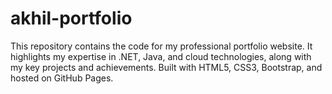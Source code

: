# akhil-portfolio
This repository contains the code for my professional portfolio website. It highlights my expertise in .NET, Java, and cloud technologies, along with my key projects and achievements. Built with HTML5, CSS3, Bootstrap, and hosted on GitHub Pages.
